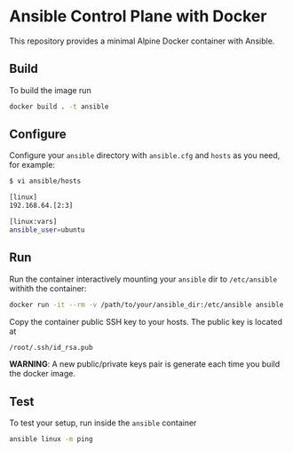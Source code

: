 # Ansible Control Plane with Docker

This repository provides a minimal Alpine Docker container with Ansible.

## Build

To build the image run

```bash
docker build . -t ansible
```

## Configure

Configure your `ansible` directory with `ansible.cfg` and `hosts` as you need, for example:

```bash
$ vi ansible/hosts

[linux]
192.168.64.[2:3]

[linux:vars]
ansible_user=ubuntu
```

## Run

Run the container interactively mounting your `ansible` dir to `/etc/ansible` withith the container:

```bash
docker run -it --rm -v /path/to/your/ansible_dir:/etc/ansible ansible
```

Copy the container public SSH key to your hosts. The public key is located at

```bash
/root/.ssh/id_rsa.pub
```

**WARNING**: A new public/private keys pair is generate each time you build the docker image.

## Test

To test your setup, run inside the `ansible` container

```bash
ansible linux -m ping
```
